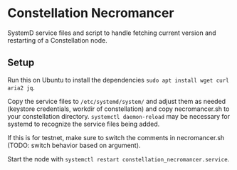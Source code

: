 # Constellation Necromancer
SystemD service files and script to handle fetching current version and restarting of a Constellation node.

## Setup
Run this on Ubuntu to install the dependencies `sudo apt install wget curl aria2 jq`.

Copy the service files to `/etc/systemd/system/` and adjust them as needed (keystore credentials, workdir of constellation) and copy necromancer.sh to your constellation directory. `systemctl daemon-reload` may be necessary for systemd to recognize the service files being added.

If this is for testnet, make sure to switch the comments in necromancer.sh (TODO: switch behavior based on argument).

 Start the node with `systemctl restart constellation_necromancer.service`.
